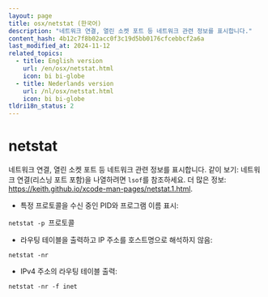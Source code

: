 ```yaml
---
layout: page
title: osx/netstat (한국어)
description: "네트워크 연결, 열린 소켓 포트 등 네트워크 관련 정보를 표시합니다."
content_hash: 4b12c7f8b02acc0f3c19d5bb0176cfcebbcf2a6a
last_modified_at: 2024-11-12
related_topics:
  - title: English version
    url: /en/osx/netstat.html
    icon: bi bi-globe
  - title: Nederlands version
    url: /nl/osx/netstat.html
    icon: bi bi-globe
tldri18n_status: 2
---
```

# netstat

네트워크 연결, 열린 소켓 포트 등 네트워크 관련 정보를 표시합니다.
같이 보기: 네트워크 연결(리스닝 포트 포함)을 나열하려면 `lsof`를 참조하세요.
더 많은 정보: <https://keith.github.io/xcode-man-pages/netstat.1.html>.

- 특정 프로토콜을 수신 중인 PID와 프로그램 이름 표시:

`netstat -p `<span class="tldr-var badge badge-pill bg-dark-lm bg-white-dm text-white-lm text-dark-dm font-weight-bold">프로토콜</span>

- 라우팅 테이블을 출력하고 IP 주소를 호스트명으로 해석하지 않음:

`netstat -nr`

- IPv4 주소의 라우팅 테이블 출력:

`netstat -nr -f inet`
